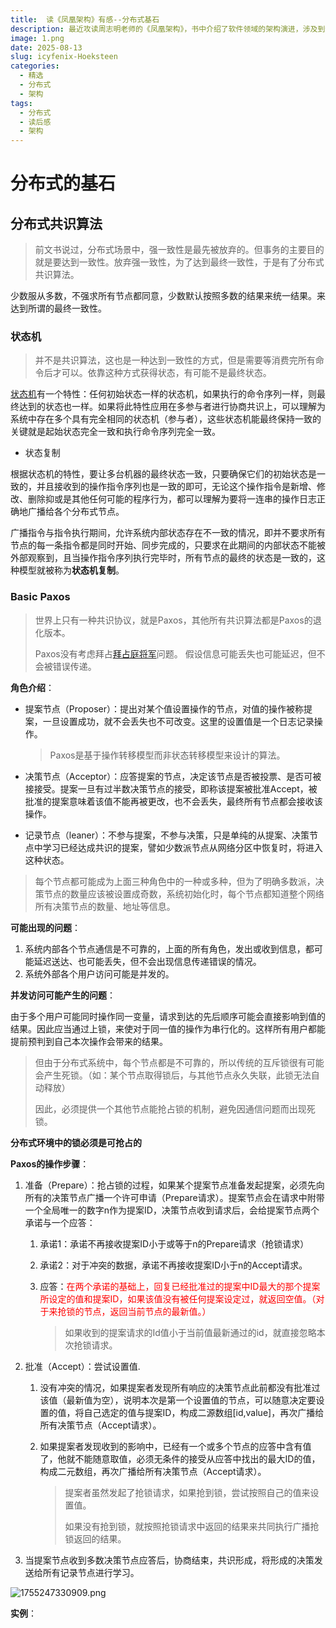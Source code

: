 ```yaml
---
title:  读《凤凰架构》有感--分布式基石
description: 最近攻读周志明老师的《凤凰架构》，书中介绍了软件领域的架构演进，涉及到众多架构知识，分布式场景的设计原则等，不知能否做到归纳总结。本文主要包含：服务的注册发现、跟踪治理、负载均衡、故障隔离、认证授权、伸缩扩展、传输通讯、事务处理等相关工具
image: 1.png
date: 2025-08-13
slug: icyfenix-Hoeksteen
categories: 
  - 精选
  - 分布式
  - 架构
tags:
  - 分布式
  - 读后感
  - 架构
---
```


# 分布式的基石



## 分布式共识算法

> 前文书说过，分布式场景中，强一致性是最先被放弃的。但事务的主要目的就是要达到一致性。放弃强一致性，为了达到最终一致性，于是有了分布式共识算法。



少数服从多数，不强求所有节点都同意，少数默认按照多数的结果来统一结果。来达到所谓的最终一致性。

### 状态机

> 并不是共识算法，这也是一种达到一致性的方式，但是需要等消费完所有命令后才可以。依靠这种方式获得状态，有可能不是最终状态。



[状态机](https://en.wikipedia.org/wiki/Finite-state_machine)有一个特性：任何初始状态一样的状态机，如果执行的命令序列一样，则最终达到的状态也一样。如果将此特性应用在多参与者进行协商共识上，可以理解为系统中存在多个具有完全相同的状态机（参与者），这些状态机能最终保持一致的关键就是起始状态完全一致和执行命令序列完全一致。



- 状态复制

根据状态机的特性，要让多台机器的最终状态一致，只要确保它们的初始状态是一致的，并且接收到的操作指令序列也是一致的即可，无论这个操作指令是新增、修改、删除抑或是其他任何可能的程序行为，都可以理解为要将一连串的操作日志正确地广播给各个分布式节点。

广播指令与指令执行期间，允许系统内部状态存在不一致的情况，即并不要求所有节点的每一条指令都是同时开始、同步完成的，只要求在此期间的内部状态不能被外部观察到，且当操作指令序列执行完毕时，所有节点的最终的状态是一致的，这种模型就被称为**状态机复制**。









### Basic Paxos

> 世界上只有一种共识协议，就是Paxos，其他所有共识算法都是Paxos的退化版本。
>
> Paxos没有考虑拜占[拜占庭将军](https://en.wikipedia.org/wiki/Byzantine_fault)问题。
> 假设信息可能丢失也可能延迟，但不会被错误传递。







**角色介绍**：



- 提案节点（Proposer）：提出对某个值设置操作的节点，对值的操作被称提案，一旦设置成功，就不会丢失也不可改变。这里的设置值是一个日志记录操作。

  > Paxos是基于操作转移模型而非状态转移模型来设计的算法。

- 决策节点（Acceptor）：应答提案的节点，决定该节点是否被投票、是否可被接接受。提案一旦有过半数决策节点的接受，即称该提案被批准Accept，被批准的提案意味着该值不能再被更改，也不会丢失，最终所有节点都会接收该操作。

- 记录节点（leaner）：不参与提案，不参与决策，只是单纯的从提案、决策节点中学习已经达成共识的提案，譬如少数派节点从网络分区中恢复时，将进入这种状态。



> 每个节点都可能成为上面三种角色中的一种或多种，但为了明确多数派，决策节点的数量应该被设置成奇数，系统初始化时，每个节点都知道整个网络所有决策节点的数量、地址等信息。







**可能出现的问题**：

1. 系统内部各个节点通信是不可靠的，上面的所有角色，发出或收到信息，都可能延迟送达、也可能丢失，但不会出现信息传递错误的情况。
2. 系统外部各个用户访问可能是并发的。







**并发访问可能产生的问题**：

由于多个用户可能同时操作同一变量，请求到达的先后顺序可能会直接影响到值的结果。因此应当通过上锁，来使对于同一值的操作为串行化的。这样所有用户都能提前预判到自己本次操作会带来的结果。

> 但由于分布式系统中，每个节点都是不可靠的，所以传统的互斥锁很有可能会产生死锁。（如：某个节点取得锁后，与其他节点永久失联，此锁无法自动释放）
>
> 因此，必须提供一个其他节点能抢占锁的机制，避免因通信问题而出现死锁。

**分布式环境中的锁必须是可抢占的**



**Paxos的操作步骤**：



1. 准备（Prepare）：抢占锁的过程，如果某个提案节点准备发起提案，必须先向所有的决策节点广播一个许可申请（Prepare请求）。提案节点会在请求中附带一个全局唯一的数字n作为提案ID，决策节点收到请求后，会给提案节点两个承诺与一个应答：

   1. 承诺1：承诺不再接收提案ID小于或等于n的Prepare请求（抢锁请求）

   2. 承诺2：对于冲突的数据，承诺不再接收提案ID小于n的Accept请求。

   3. 应答：<font color='red'>在两个承诺的基础上，回复已经批准过的提案中ID最大的那个提案所设定的值和提案ID，如果该值没有被任何提案设定过，就返回空值。（对于来抢锁的节点，返回当前节点的最新值。）</font>

      > 如果收到的提案请求的Id值小于当前值最新通过的id，就直接忽略本次抢锁请求。

2. 批准（Accept）：尝试设置值.

   1. 没有冲突的情况，如果提案者发现所有响应的决策节点此前都没有批准过该值（最新值为空），说明本次是第一个设置值的节点，可以随意决定要设置的值，将自己选定的值与提案ID，构成二源数组[id,value]，再次广播给所有决策节点（Accept请求）。

   2. 如果提案者发现收到的影响中，已经有一个或多个节点的应答中含有值了，他就不能随意取值，必须无条件的接受从应答中找出的最大ID的值，构成二元数组，再次广播给所有决策节点（Accept请求）。

      > 提案者虽然发起了抢锁请求，如果抢到锁，尝试按照自己的值来设置值。
      >
      > 如果没有抢到锁，就按照抢锁请求中返回的结果来共同执行广播抢锁返回的结果。

3. 当提案节点收到多数决策节点应答后，协商结束，共识形成，将形成的决策发送给所有记录节点进行学习。



![1755247330909.png](https://fastly.jsdelivr.net/gh/thecoolboyhan/th_blogs@main/image/2025-08/1755247330909_1755247330927.png)







**实例**：

